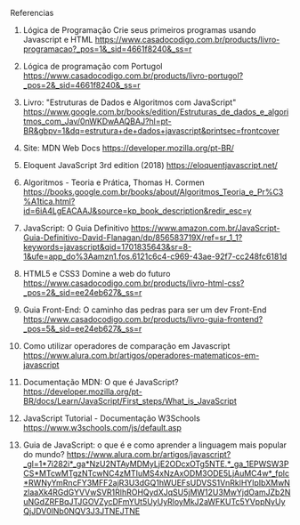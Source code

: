 Referencias

1. Lógica de Programação Crie seus primeiros programas usando Javascript e HTML
https://www.casadocodigo.com.br/products/livro-programacao?_pos=1&_sid=4661f8240&_ss=r

2. Lógica de programação com Portugol
https://www.casadocodigo.com.br/products/livro-portugol?_pos=2&_sid=4661f8240&_ss=r

3. Livro: "Estruturas de Dados e Algoritmos com JavaScript"
https://www.google.com.br/books/edition/Estruturas_de_dados_e_algoritmos_com_Jav/0nWKDwAAQBAJ?hl=pt-BR&gbpv=1&dq=estrutura+de+dados+javascript&printsec=frontcover

4. Site: MDN Web Docs
https://developer.mozilla.org/pt-BR/

5. Eloquent JavaScript 3rd edition (2018)
https://eloquentjavascript.net/

6. Algoritmos - Teoria e Prática, Thomas H. Cormen
https://books.google.com.br/books/about/Algoritmos_Teoria_e_Pr%C3%A1tica.html?id=6iA4LgEACAAJ&source=kp_book_description&redir_esc=y

7. JavaScript: O Guia Definitivo
https://www.amazon.com.br/JavaScript-Guia-Definitivo-David-Flanagan/dp/856583719X/ref=sr_1_1?keywords=javascript&qid=1701835643&sr=8-1&ufe=app_do%3Aamzn1.fos.6121c6c4-c969-43ae-92f7-cc248fc6181d

8. HTML5 e CSS3 Domine a web do futuro
https://www.casadocodigo.com.br/products/livro-html-css?_pos=2&_sid=ee24eb627&_ss=r

9. Guia Front-End: O caminho das pedras para ser um dev Front-End
https://www.casadocodigo.com.br/products/livro-guia-frontend?_pos=5&_sid=ee24eb627&_ss=r

10. Como utilizar operadores de comparação em Javascript
https://www.alura.com.br/artigos/operadores-matematicos-em-javascript

11. Documentação MDN: O que é JavaScript?
https://developer.mozilla.org/pt-BR/docs/Learn/JavaScript/First_steps/What_is_JavaScript

12. JavaScript Tutorial - Documentação W3Schools
https://www.w3schools.com/js/default.asp

13. Guia de JavaScript: o que é e como aprender a linguagem mais popular do mundo?
https://www.alura.com.br/artigos/javascript?_gl=1*7i282i*_ga*NzU2NTAyMDMyLjE2ODcxOTg5NTE.*_ga_1EPWSW3PCS*MTcwMTgzNTcwNC4zMTIuMS4xNzAxODM3ODE5LjAuMC4w*_fplc*RWNyYmRncFY3MFF2ajR3U3dGQ1hWUEFsUDVSS1VnRklHYlpIbXMwNzlaaXk4RGdGYVVwSVR1RlhROHQydXJqSU5jMW12U3MwYjdOamJZb2NuNGdZRFBqJTJGOVZycDFmYUt5UyUyRloyMkJ2aWFKUTc5YVppNyUyQjJDV0lNb0NQV3J3JTNEJTNE
